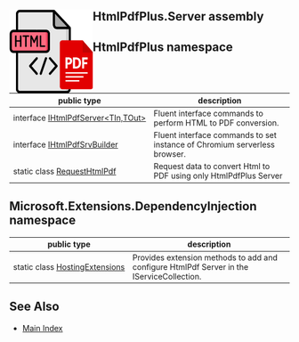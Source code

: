 # <img align="left" width="150" height="150" src="../../../docs/images/Icon.png" >
##
## HtmlPdfPlus.Server assembly
## 
## HtmlPdfPlus namespace

| public type | description |
| --- | --- |
| interface [IHtmlPdfServer&lt;TIn,TOut&gt;](./HtmlPdfPlus/IHtmlPdfServer-2.md) | Fluent interface commands to perform HTML to PDF conversion. |
| interface [IHtmlPdfSrvBuilder](./HtmlPdfPlus/IHtmlPdfSrvBuilder.md) | Fluent interface commands to set instance of Chromium serverless browser. |
| static class [RequestHtmlPdf](./HtmlPdfPlus/RequestHtmlPdf.md) | Request data to convert Html to PDF using only HtmlPdfPlus Server |

## Microsoft.Extensions.DependencyInjection namespace

| public type | description |
| --- | --- |
| static class [HostingExtensions](./Microsoft.Extensions.DependencyInjection/HostingExtensions.md) | Provides extension methods to add and configure HtmlPdf Server in the IServiceCollection. |

## See Also
* [Main Index](../docindex.md)
